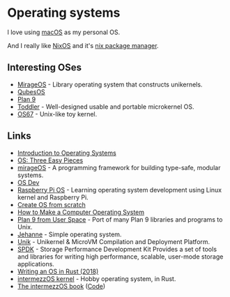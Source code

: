 # Operating systems

I love using [macOS](https://github.com/woodrowpearson/gitbook-public/tree/d77412653779627730c1ac82bc18f41e47efbcd8/macOS/macOS.md) as my personal OS.

And I really like [NixOS](linux/nixos.md) and it's [nix package manager](../package-managers/nix/).

## Interesting OSes

* [MirageOS](https://github.com/mirage/mirage) - Library operating system that constructs unikernels.
* [QubesOS](https://www.qubes-os.org/)
* [Plan 9](https://9p.io/plan9/)
* [Toddler](https://github.com/zhengruohuang/toddler) - Well-designed usable and portable microkernel OS.
* [OS67](https://github.com/SilverRainZ/OS67) - Unix-like toy kernel.

## Links

* [Introduction to Operating Systems](http://pages.cs.wisc.edu/~bart/537/lecturenotes/titlepage.html)
* [OS: Three Easy Pieces](http://pages.cs.wisc.edu/~remzi/OSTEP/)
* [mirageOS](https://mirage.io/) - A programming framework for building type-safe, modular systems.
* [OS Dev](https://wiki.osdev.org/Main_Page)
* [Raspberry Pi OS](https://github.com/s-matyukevich/raspberry-pi-os) - Learning operating system development using Linux kernel and Raspberry Pi.
* [Create OS from scratch](https://github.com/cfenollosa/os-tutorial#readme)
* [How to Make a Computer Operating System](https://samypesse.gitbooks.io/how-to-create-an-operating-system/content/)
* [Plan 9 from User Space](https://github.com/9fans/plan9port) - Port of many Plan 9 libraries and programs to Unix.
* [Jehanne](https://github.com/JehanneOS/jehanne) - Simple operating system.
* [Unik](https://github.com/solo-io/unik) - Unikernel & MicroVM Compilation and Deployment Platform.
* [SPDK](https://spdk.io/) - Storage Performance Development Kit Provides a set of tools and libraries for writing high performance, scalable, user-mode storage applications.
* [Writing an OS in Rust \(2018\)](https://os.phil-opp.com/)
* [intermezzOS kernel](https://github.com/intermezzOS/kernel) - Hobby operating system, in Rust.
* [The intermezzOS book](http://intermezzos.github.io/book/) \([Code](https://github.com/intermezzOS/book)\)

